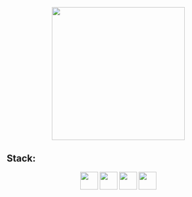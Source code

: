 <p align="center">
    <img src="https://user-images.githubusercontent.com/76667723/151686648-e0408274-79b9-4e71-ad3a-ef39f58878d3.svg" width="300" height="auto" />
</p>

## Stack:

<p align="center" vertical-align="middle">
    <img src="https://img.shields.io/badge/-Django-092e20?logo=django&logoColor=ffffff&style=for-the-badge&logoWidth=20" height="40"/>
    <img src="https://img.shields.io/badge/-React-282c34?logo=react&logoColor=61DBFB&style=for-the-badge&logoWidth=20" height="40"/>
    <img src="https://img.shields.io/badge/-postgresql-31648c?logo=postgresql&logoColor=ffffff&style=for-the-badge&logoWidth=20" height="40"/>
    <img src="https://img.shields.io/badge/-SASS-CD6799?logo=sass&logoColor=ffffff&style=for-the-badge&logoWidth=20" height="40"/>
</p>
